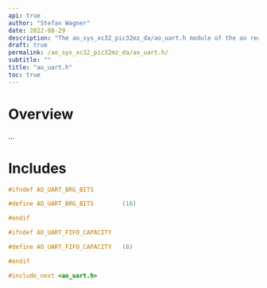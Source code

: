 ```yaml
---
api: true
author: "Stefan Wagner"
date: 2022-08-29
description: "The ao_sys_xc32_pic32mz_da/ao_uart.h module of the ao real-time operating system."
draft: true
permalink: /ao_sys_xc32_pic32mz_da/ao_uart.h/ 
subtitle: ""
title: "ao_uart.h"
toc: true
---
```


# Overview

...

# Includes

```c
#ifndef AO_UART_BRG_BITS

#define AO_UART_BRG_BITS        (16)

#endif

#ifndef AO_UART_FIFO_CAPACITY

#define AO_UART_FIFO_CAPACITY   (8)

#endif

#include_next <ao_uart.h>

```
